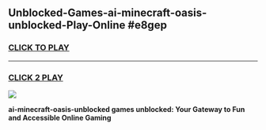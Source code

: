 
## Unblocked-Games-ai-minecraft-oasis-unblocked-Play-Online #e8gep
<h3>
<a href="https://news.freeplayer.one?title=ai-minecraft-oasis-unblocked&ref=3">CLICK TO PLAY</a></h3>
<hr>

<h3>
<a href="https://news.freeplayer.one?title=ai-minecraft-oasis-unblocked&ref=3">CLICK 2 PLAY</a>
  
</h3>

<a href="https://news.freeplayer.one?title=ai-minecraft-oasis-unblocked&ref=3"><img src="https://clearcache.store/games.png"></a>


**ai-minecraft-oasis-unblocked games unblocked: Your Gateway to Fun and Accessible Online Gaming**
